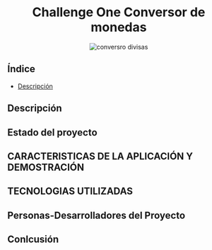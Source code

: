 <h1 align="center">Challenge One Conversor de monedas</h1>

<div align="center">
    <img src="https://github.com/codpez/Conversor-de-monedas/assets/65423779/a6681162-52cb-4100-b0e3-586479390ede" alt="conversro divisas">
</div>

## Índice
* [Descripción](#Descripción)

## Descripción

## Estado del proyecto

## CARACTERISTICAS DE LA APLICACIÓN Y DEMOSTRACIÓN

## TECNOLOGIAS UTILIZADAS

## Personas-Desarrolladores del Proyecto

## Conlcusión
